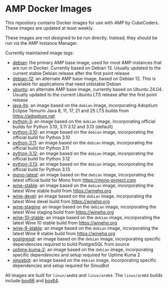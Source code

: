 # AMP Docker Images

This repository contains Docker images for use with AMP by CubeCoders. These images are updated at least weekly.

These images are not designed to be run directly. Instead, they should be run via the AMP Instance Manager.

Currently maintained image tags:

- [debian](https://github.com/CubeCoders/dockerfiles/tree/master/base/debian): the primary AMP base image, used for most AMP instances that are run in Docker. Currently based on Debian 13. Usually updated to the current stable Debian release after the first point release
- [debian-12](https://github.com/CubeCoders/dockerfiles/tree/master/base/debian-12): an alternate AMP base image, based on Debian 12. This is available for applications that need oldstable Debian
- [ubuntu](https://github.com/CubeCoders/dockerfiles/tree/master/base/ubuntu): an alternate AMP base image, currently based on Ubuntu 24.04. Usually updated to the current Ubuntu LTS release after the first point release
- [java-lts](https://github.com/CubeCoders/dockerfiles/tree/master/java/lts): an image based on the `debian` image, incorporating Adoptium Eclipse Temurin Java 8, 11, 17, 21 and 25 LTS builds from https://adoptium.net
- [python-3](https://github.com/CubeCoders/dockerfiles/tree/master/python/3): an image based on the `debian` image, incorporating official builds for Python 3.10, 3.11 3.12 and 3.13 (default)
- [python-3.10](https://github.com/CubeCoders/dockerfiles/tree/master/python/3.10): an image based on the `debian` image, incorporating the official build for Python 3.10
- [python-3.11](https://github.com/CubeCoders/dockerfiles/tree/master/python/3.11): an image based on the `debian` image, incorporating the official build for Python 3.11
- [python-3.12](https://github.com/CubeCoders/dockerfiles/tree/master/python/3.12): an image based on the `debian` image, incorporating the official build for Python 3.12
- [python-3.13](https://github.com/CubeCoders/dockerfiles/tree/master/python/3.13): an image based on the `debian` image, incorporating the official build for Python 3.13
- [mono-latest](https://github.com/CubeCoders/dockerfiles/tree/master/mono/latest): an image based on the `debian` image, incorporating the latest official build for Mono from https://mono-project.com
- [wine-stable](https://github.com/CubeCoders/dockerfiles/tree/master/wine/stable): an image based on the `debian` image, incorporating the latest Wine stable build from https://winehq.org
- [wine-devel](https://github.com/CubeCoders/dockerfiles/tree/master/wine/devel): an image based on the `debian` image, incorporating the latest Wine devel build from https://winehq.org
- [wine-staging](https://github.com/CubeCoders/dockerfiles/tree/master/wine/staging): an image based on the `debian` image, incorporating the latest Wine staging build from https://winehq.org
- [wine-10-stable](https://github.com/CubeCoders/dockerfiles/tree/master/wine/10-stable): an image based on the `debian` image, incorporating the latest Wine 10 stable build from https://winehq.org
- [wine-9-stable](https://github.com/CubeCoders/dockerfiles/tree/master/wine/9-stable): an image based on the `debian` image, incorporating the latest Wine 9 stable build from https://winehq.org
- [postgresql](https://github.com/CubeCoders/dockerfiles/tree/master/apps/postgresql): an image based on the `debian` image, incorporating specific dependencies required to build PostgreSQL from source
- [uptime-kuma-2](https://github.com/CubeCoders/dockerfiles/tree/master/apps/uptime-kuma-2): an image based on the `debian` image, incorporating specific dependencies and setup required for Uptime Kuma 2
- [sinusbot](https://github.com/CubeCoders/dockerfiles/tree/master/apps/sinusbot): an image based on the `debian` image, incorporating specific dependencies and setup required for SinusBot

All images are built for `linux/amd64` and `linux/arm64`. The `linux/arm64` builds include [box86](https://github.com/Pi-Apps-Coders/box86-debs) and [box64](https://github.com/Pi-Apps-Coders/box64-debs).
